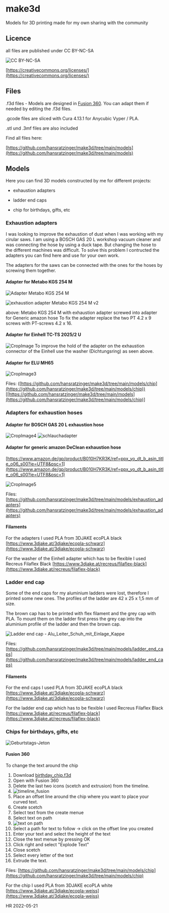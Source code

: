 # make3d
Models for 3D printing made for my own sharing with the community

## Licence
all files are published under
CC BY-NC-SA 

![CC BY-NC-SA](https://user-images.githubusercontent.com/50781679/168532042-4667170c-5f72-4362-9f58-ba12d1bcf137.jpg)

[https://creativecommons.org/licenses/](https://creativecommons.org/licenses/)

## Files
.f3d files - Models are designed in [Fusion 360](https://www.autodesk.com/products/fusion-360/free-trial). You can adapt them if needed by editing the .f3d files.

.gcode files are sliced with Cura 4.13.1 for Anycubic Vyper / PLA.

.stl und .3mf files are also included

Find all files here: 

[https://github.com/hansratzinger/make3d/tree/main/models](https://github.com/hansratzinger/make3d/tree/main/models)

## Models

Here you can find 3D models constructed by me for different projects:

  - exhaustion adapters

  - ladder end caps

  - chip for birthdays, gifts, etc


### Exhaustion adapters 

I was looking to improve the exhaustion of dust when I was working with my cirular saws. I am using a BOSCH GAS 20 L workshop vacuum cleaner and was connecting the hose by using a duck tape. But changing the hose to the different machines was difficult. To solve this problem I contructed the adapters you can find here and use for your own work.

The adapters for the saws can be connected with the ones for the hoses by screwing them together.

#### Adapter for Metabo KGS 254 M

![Adapter Metabo KGS 254 M](https://user-images.githubusercontent.com/50781679/168492765-9dc16e40-c3da-48b5-9639-3c2beb9f9ca2.jpg)

![exhaustion adapter Metabo KGS 254 M v2](https://user-images.githubusercontent.com/50781679/168376340-b1b7de29-44a8-4c86-b1d8-861c63904f2c.jpg)

above: Metabo KGS 254 M with exhaustion adapter screwed into adapter for Generic amazon hose
To fix the adapter replace the two PT 4.2 x 9 screws with PT-screws 4.2 x 16.

#### Adapter for Einhell TC-TS 2025/2 U

![CropImage](https://user-images.githubusercontent.com/50781679/168492029-3aacd25b-2145-41b1-a9e7-812dd3871b06.jpg)
To improve the hold of the adapter on the exhaustion connector of the Einhell use the washer (Dichtungsring) as seen above.

#### Adapter for ELU MH65 

![CropImage3](https://user-images.githubusercontent.com/50781679/168493102-830e0043-4881-4850-bd0d-25f454318dab.jpg)


Files: ([https://github.com/hansratzinger/make3d/tree/main/models/chip](https://github.com/hansratzinger/make3d/tree/main/models/chip))[[https://github.com/hansratzinger/make3d/tree/main/models](https://github.com/hansratzinger/make3d/tree/main/models/chip)]

### Adapters for exhaustion hoses

#### Adapter for BOSCH GAS 20 L exhaustion hose

![CropImage4](https://user-images.githubusercontent.com/50781679/168493201-c11a56b4-1d95-432c-8b64-b91b7f874713.jpg)
![schlauchadapter](https://user-images.githubusercontent.com/50781679/168493976-1d37e59c-f434-4a76-b19a-25d419e6e7f6.jpg)

#### Adapter for generic amazon DeClean exhaustion hose

[https://www.amazon.de/gp/product/B010H7KR3K/ref=ppx_yo_dt_b_asin_title_o06_s00?ie=UTF8&psc=1](https://www.amazon.de/gp/product/B010H7KR3K/ref=ppx_yo_dt_b_asin_title_o06_s00?ie=UTF8&psc=1)

![CropImage5](https://user-images.githubusercontent.com/50781679/168493271-3354420b-9dc8-4d6c-af06-99ce47f3e911.jpg)

Files: [https://github.com/hansratzinger/make3d/tree/main/models/exhaustion_adapters](https://github.com/hansratzinger/make3d/tree/main/models/exhaustion_adapters)

#### Filaments

For the adapters I used PLA from 3DJAKE
ecoPLA black [https://www.3djake.at/3djake/ecopla-schwarz](https://www.3djake.at/3djake/ecopla-schwarz)

For the washer of the Einhell adapter which has to be flexible I used 
Recreus Filaflex Black [https://www.3djake.at/recreus/filaflex-black](https://www.3djake.at/recreus/filaflex-black)



### Ladder end cap

Some of the end caps for my aluminium ladders were lost, therefore I printed some new ones. The profiles of the ladder are 42 x 25 x 1,5 mm of size.

The brown cap has to be printed with flex filament and the grey cap with PLA. To mount them on the ladder first press the grey cap into the aluminium profile of the ladder and then the brown cap.

![Ladder end cap - Alu_Leiter_Schuh_mit_Einlage_Kappe](https://user-images.githubusercontent.com/50781679/168982660-06f2e190-4245-4549-9569-27362464f64d.jpg)


Files: [https://github.com/hansratzinger/make3d/tree/main/models/ladder_end_caps](https://github.com/hansratzinger/make3d/tree/main/models/ladder_end_caps)

#### Filaments

For the end caps I used PLA from 3DJAKE
ecoPLA black [https://www.3djake.at/3djake/ecopla-schwarz](https://www.3djake.at/3djake/ecopla-schwarz)

For the ladder end cap which has to be flexible I used 
Recreus Filaflex Black [https://www.3djake.at/recreus/filaflex-black](https://www.3djake.at/recreus/filaflex-black)

### Chips for birthdays, gifts, etc

![Geburtstags-Jeton](https://user-images.githubusercontent.com/50781679/169652170-7acd8364-2c69-4131-b33b-698a77449390.jpg)

#### Fusion 360 

To change the text around the chip 

1. Download [birthday_chip.f3d](https://github.com/hansratzinger/make3d/blob/main/models/chip/birthday_chip.f3d)
2. Open with Fusion 360
3. Delete the last two icons (scetch and extrusion) from the timeline. 
4. ![timeline_fusion](https://user-images.githubusercontent.com/50781679/169653519-d0286fde-e1b9-468d-b92b-0b823ce9fe43.jpg)
5. Place an offset line around the chip where you want to place your curved text.
6. Create scetch
7. Select text from the create menue
8. Select text on path
9. ![text on path](https://user-images.githubusercontent.com/50781679/169652497-c2445006-1bb5-407f-830a-dfac24411b79.jpg)
10. Select a path for text to follow -> click on the offset line you created
11. Enter your text and select the height of the text
12. Close the text menue by pressing OK
13. Click right and select "Explode Text"
14. Close scetch
15. Select every letter of the text 
16. Extrude the text.

Files: [https://github.com/hansratzinger/make3d/tree/main/models/chip](https://github.com/hansratzinger/make3d/tree/main/models/chip)

For the chip I used PLA from 3DJAKE
ecoPLA white [https://www.3djake.at/3djake/ecopla-weiss](https://www.3djake.at/3djake/ecopla-weiss)

HR 2022-05-21 
